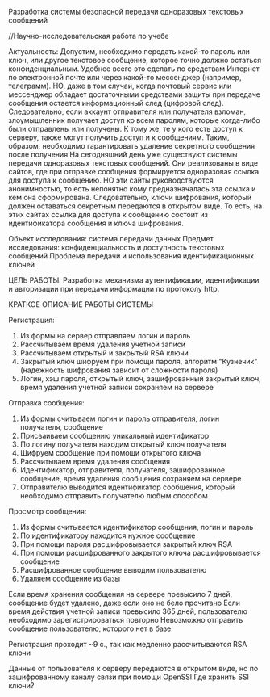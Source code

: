 Разработка системы безопасной передачи одноразовых текстовых сообщений

//Научно-исследовательская работа по учебе

Актуальность:
Допустим, необходимо передать какой-то пароль или ключ, или другое текстовое сообщение, которое точно должно остаться конфиденциальным. 
Удобнее всего это сделать по средствам Интернет по электронной почте или через какой-то мессенджер (например, телеграмм).
НО, даже в том случаи, когда почтовый сервис или мессенджер обладает достаточными средствами защиты при передаче сообщения остается информационный след (цифровой след).
Следовательно, если аккаунт отправителя или получателя взломан, злоумышленник получает доступ ко всем паролям, которые когда-либо были отправлены или получены. 
К тому же, те у кого есть доступ к серверу, также могут получить доступ и к сообщениям.
Таким, образом, необходимо гарантировать удаление секретного сообщения после получения
На сегодняшний день уже существуют системы передачи одноразовых текстовых сообщений. Они реализованы в виде сайтов, где при отправке сообщения формируется одноразовая ссылка для доступа к сообщению. 
НО эти сайты руководствуются анонимностью, то есть непонятно кому предназначалась эта ссылка и кем она сформирована.
Следовательно, ключи шифрования, который должен оставаться секретным передаются в открытом виде. То есть, на этих сайтах ссылка для доступа к сообщению состоит из идентификатора сообщения и ключа шифрования.

Объект исследования: система передачи данных
Предмет исследования: конфиденциальность и доступность текстовых сообщений
Проблема передачи и использования идентификационных ключей

ЦЕЛЬ РАБОТЫ: Разработка механизма аутентификации, идентификации и авторизации при передачи информации по протоколу http.

КРАТКОЕ ОПИСАНИЕ РАБОТЫ СИСТЕМЫ

Регистрация:
1. Из формы на сервер отправляем логин и пароль
2. Рассчитываем время удаления учетной записи
3. Рассчитываем открытый и закрытый RSA ключи 
4. Закрытый ключ шифруем при помощи пароля, алгоритм "Кузнечик" (надежность шифрования зависит от сложности пароля)
5. Логин, хэш пароля, открытый ключ, зашифрованный закрытый ключ, время удаления учетной записи сохраняем на сервере

Отправка сообщения:
1. Из формы считываем логин и пароль отправителя, логин получателя, сообщение
2. Присваиваем сообщению уникальный идентификатор
3. По логину получателя находим открытый ключ получателя
4. Шифруем сообщение при помощи открытого ключа
5. Рассчитываем время удаления сообщения
6. Идентификатор, отправителя, получателя, зашифрованное сообщение, время удаления сообщения сохраняем на сервере
7. Отправителю выводится идентификатор сообщения, который необходимо отправить получателю любым способом

Просмотр сообщения:
1. Из формы считывается идентификатор сообщения, логин и пароль
2. По идентификатору находится нужное сообщение
3. При помощи пароля расшифровывается закрытый ключ RSA
4. При помощи расшифрованного закрытого ключа расшифровывается сообщение
5. Расшифрованное сообщение выводим пользователю
6. Удаляем сообщение из базы

Если время хранения сообщения на сервере превысило 7 дней, сообщение будет удалено, даже если оно не бело прочитано
Если время действия учетной записи превысило 365 дней, пользователю необходимо зарегистрироваться повторно
Невозможно отправить сообщение пользователю, которого нет в базе

Регистрация проходит ~9 c., так как медленно рассчитываются RSA ключи

Данные от пользователя к серверу передаются в открытом виде, но по зашифрованному каналу связи при помощи OpenSSl
Где хранить SSl ключи?
